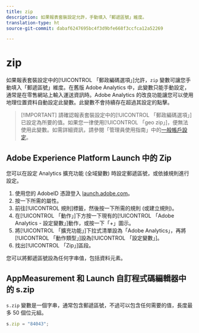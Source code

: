 ```yaml
---
title: zip
description: 如果報表套裝設定允許，手動填入「郵遞區號」維度。
translation-type: ht
source-git-commit: dabaf6247695bc4f3d9bfe668f3ccfca12a52269

---
```



# zip

如果報表套裝設定中的[!UICONTROL 「郵政編碼選項」]允許，`zip` 變數可讓您手動填入「郵遞區號」維度。在舊版 Adobe Analytics 中，此變數只能手動設定，通常是在零售網站上輸入運送資訊時。Adobe Analytics 的改良功能讓您可以使用地理位置資料自動設定此變數。此變數不會持續存在超過其設定的點擊。

>[!IMPORTANT] 請確認報表套裝設定中的[!UICONTROL 「郵政編碼選項」]已設定為所要的值。如果您一律使用[!UICONTROL 「geo zip」]，便無法使用此變數。如需詳細資訊，請參閱「管理員使用指南」中的[一般帳戶設定](/help/admin/admin/general-acct-settings-admin.md)。

## Adobe Experience Platform Launch 中的 Zip

您可以在設定 Analytics 擴充功能 (全域變數) 時設定郵遞區號，或依據規則進行設定。

1. 使用您的 AdobeID 憑證登入 [launch.adobe.com](https://launch.adobe.com)。
2. 按一下所需的屬性。
3. 前往[!UICONTROL 規則]標籤，然後按一下所需的規則 (或建立規則)。
4. 在[!UICONTROL 「動作」]下方按一下現有的[!UICONTROL 「Adobe Analytics - 設定變數」]動作，或按一下「+」圖示。
5. 將[!UICONTROL 「擴充功能」]下拉式清單設為「Adobe Analytics」，再將[!UICONTROL 「動作類型」]設為[!UICONTROL 「設定變數」]。
6. 找出[!UICONTROL 「Zip」]區段。

您可以將郵遞區號設為任何字串值，包括資料元素。

## AppMeasurement 和 Launch 自訂程式碼編輯器中的 s.zip

`s.zip` 變數是一個字串，通常包含郵遞區號，不過可以包含任何需要的值，長度最多 50 個位元組。

```js
s.zip = "84043";
```
